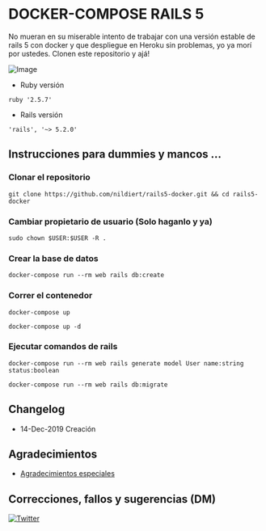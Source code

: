 # DOCKER-COMPOSE RAILS 5

No mueran en su miserable intento de trabajar con una versión estable de rails 5 con docker y que despliegue en Heroku sin problemas, yo ya morí por ustedes. Clonen este repositorio y ajá!

![Image](https://www.freecodecamp.org/news/content/images/2019/08/image-136-2.png)

* Ruby versión

`ruby '2.5.7'`

* Rails versión

`'rails', '~> 5.2.0'`

## Instrucciones para dummies y mancos ...

### Clonar el repositorio

`git clone https://github.com/nildiert/rails5-docker.git && cd rails5-docker`


### Cambiar propietario de usuario (Solo haganlo y ya)

`sudo chown $USER:$USER -R .`


### Crear la base de datos

`docker-compose run --rm web rails db:create`


### Correr el contenedor
`docker-compose up`

`docker-compose up -d`



### Ejecutar comandos de rails

`docker-compose run --rm web rails generate model User name:string status:boolean`

`docker-compose run --rm web rails db:migrate`



## Changelog
* 14-Dec-2019 Creación




## Agradecimientos
* [Agradecimientos especiales](https://lmgtfy.com/?q=A+t%C3%AD+cosita!!)




## Correcciones, fallos y sugerencias (DM)
[![Twitter](https://img.icons8.com/clouds/2x/twitter.png)](https://twitter.com/nildiert)
